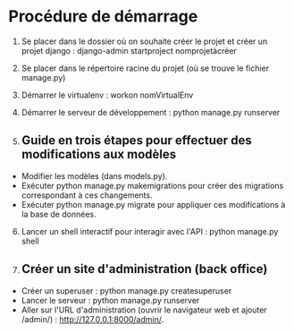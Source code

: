 # Procédure de démarrage

1. Se placer dans le dossier où on souhaite créer le projet et créer un projet django : django-admin startproject nomprojetàcréer
2. Se placer dans le répertoire racine du projet (où se trouve le fichier manage.py)
3. Démarrer le virtualenv : workon nomVirtualEnv
4. Démarrer le serveur de développement : python manage.py runserver

5. ## Guide en trois étapes pour effectuer des modifications aux modèles

- Modifier les modèles (dans models.py).
- Exécuter python manage.py makemigrations pour créer des migrations correspondant à ces changements.
- Exécuter python manage.py migrate pour appliquer ces modifications à la base de données.

6. Lancer un shell interactif pour interagir avec l'API : python manage.py shell

7. ## Créer un site d'administration (back office)

- Créer un superuser : python manage.py createsuperuser
- Lancer le serveur : python manage.py runserver
- Aller sur l'URL d'administration (ouvrir le navigateur web et ajouter /admin/) : http://127.0.0.1:8000/admin/.